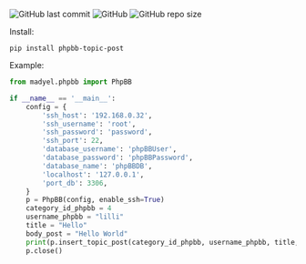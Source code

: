 
![GitHub last commit](https://img.shields.io/github/last-commit/madyel/phpbb) ![GitHub](https://img.shields.io/github/license/madyel/phpbb) ![GitHub repo size](https://img.shields.io/github/repo-size/madyel/phpbb)

Install:

```shell
pip install phpbb-topic-post
```

Example:

```python
from madyel.phpbb import PhpBB

if __name__ == '__main__':
    config = {
        'ssh_host': '192.168.0.32',
        'ssh_username': 'root',
        'ssh_password': 'password',
        'ssh_port': 22,
        'database_username': 'phpBBUser',
        'database_password': 'phpBBPassword',
        'database_name': 'phpBBDB',
        'localhost': '127.0.0.1',
        'port_db': 3306,
    }
    p = PhpBB(config, enable_ssh=True)
    category_id_phpbb = 4
    username_phpbb = "lilli"
    title = "Hello"
    body_post = "Hello World"
    print(p.insert_topic_post(category_id_phpbb, username_phpbb, title, body_post))
    p.close()
```